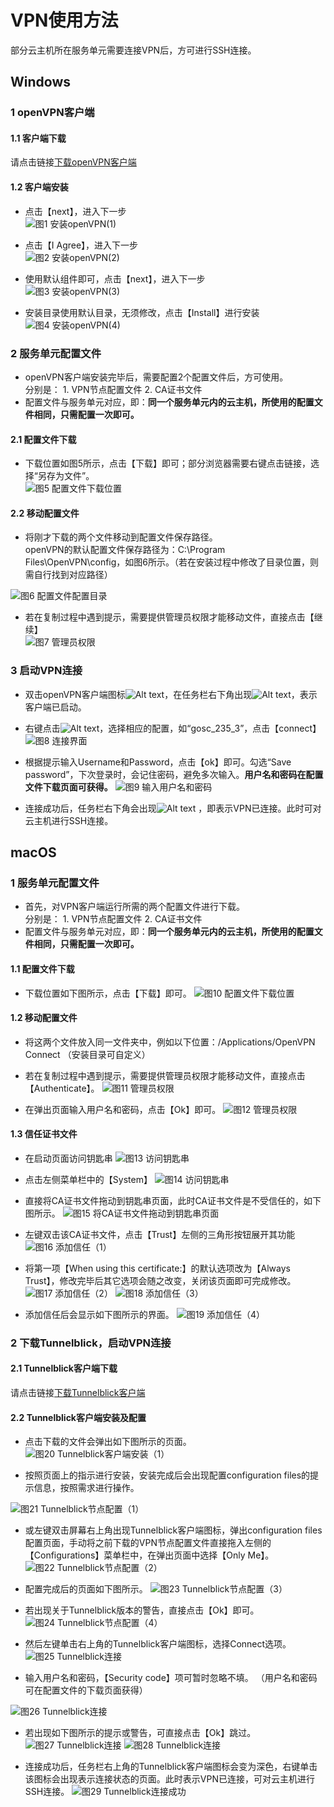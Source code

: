 # VPN使用方法  
部分云主机所在服务单元需要连接VPN后，方可进行SSH连接。  

## Windows  
### 1 openVPN客户端   
#### 1.1 客户端下载
请点击链接[下载openVPN客户端](https://obs.cstcloud.cn/share/obs/cstcloud/OpenVPN-2.5.4-I604-amd64.msi)

#### 1.2 客户端安装  
* 点击【next】，进入下一步  
![图1 安装openVPN(1)](./img/1-openVPN-1.jpg )

* 点击【I Agree】，进入下一步  
![图2 安装openVPN(2)](./img/1-openVPN-2.png)

* 使用默认组件即可，点击【next】，进入下一步  
![图3 安装openVPN(3)](./img/1-openVPN-3.jpg)

* 安装目录使用默认目录，无须修改，点击【Install】进行安装  
![图4 安装openVPN(4)](./img/1-openVPN-4.jpg)

### 2 服务单元配置文件

* openVPN客户端安装完毕后，需要配置2个配置文件后，方可使用。  
分别是：  1. VPN节点配置文件  2. CA证书文件  
* 配置文件与服务单元对应，即：**同一个服务单元内的云主机，所使用的配置文件相同，只需配置一次即可。**  

####  2.1 配置文件下载   
* 下载位置如图5所示，点击【下载】即可；部分浏览器需要右键点击链接，选择“另存为文件”。  
![图5 配置文件下载位置](./img/2-configfiles.jpg)

#### 2.2 移动配置文件
* 将刚才下载的两个文件移动到配置文件保存路径。   
  openVPN的默认配置文件保存路径为：C:\Program Files\OpenVPN\config，如图6所示。（若在安装过程中修改了目录位置，则需自行找到对应路径）  
  

![图6 配置文件配置目录](./img/3-configfiles.jpg)

* 若在复制过程中遇到提示，需要提供管理员权限才能移动文件，直接点击【继续】  
![图7 管理员权限](./img/3-admin.jpg)  

### 3 启动VPN连接  

* 双击openVPN客户端图标![Alt text](./img/4-openVPN-icon.jpg)，在任务栏右下角出现![Alt text](./img/4-bottom-right-icon.jpg)，表示客户端已启动。

* 右键点击![Alt text](./img/4-bottom-right-icon.jpg)，选择相应的配置，如“gosc_235_3”，点击【connect】
![图8 连接界面](./img/4-connect.jpg)

* 根据提示输入Username和Password，点击【ok】即可。勾选“Save password”，下次登录时，会记住密码，避免多次输入。**用户名和密码在配置文件下载页面可获得。**
![图9 输入用户名和密码](./img/4-user-password.jpg)

* 连接成功后，任务栏右下角会出现![Alt text](./img/4-conn-success.png) ，即表示VPN已连接。此时可对云主机进行SSH连接。


## macOS
### 1 服务单元配置文件

* 首先，对VPN客户端运行所需的两个配置文件进行下载。  
分别是：  1. VPN节点配置文件  2. CA证书文件  
* 配置文件与服务单元对应，即：**同一个服务单元内的云主机，所使用的配置文件相同，只需配置一次即可。**  

####  1.1 配置文件下载   
* 下载位置如下图所示，点击【下载】即可。 
![图10 配置文件下载位置](./img/2-configfiles.jpg)

#### 1.2 移动配置文件
* 将这两个文件放入同一文件夹中，例如以下位置：/Applications/OpenVPN Connect
（安装目录可自定义）

* 若在复制过程中遇到提示，需要提供管理员权限才能移动文件，直接点击【Authenticate】。
![图11 管理员权限](./img/6-2.jpg)

* 在弹出页面输入用户名和密码，点击【Ok】即可。
![图12 管理员权限](./img/6-3.jpg)

#### 1.3 信任证书文件
* 在启动页面访问钥匙串
![图13 访问钥匙串](./img/6-4.jpg)

* 点击左侧菜单栏中的【System】
![图14 访问钥匙串](./img/6-5.jpg)

* 直接将CA证书文件拖动到钥匙串页面，此时CA证书文件是不受信任的，如下图所示。
![图15 将CA证书文件拖动到钥匙串页面](./img/6-6.jpg)

* 左键双击该CA证书文件，点击【Trust】左侧的三角形按钮展开其功能
![图16 添加信任（1）](./img/6-7.jpg)

* 将第一项【When using this certificate:】的默认选项改为【Always Trust】，修改完毕后其它选项会随之改变，关闭该页面即可完成修改。
![图17 添加信任（2）](./img/6-8.jpg)
![图18 添加信任（3）](./img/6-9.jpg)

* 添加信任后会显示如下图所示的界面。
![图19 添加信任（4）](./img/6-10.jpg)


### 2 下载Tunnelblick，启动VPN连接 
#### 2.1 Tunnelblick客户端下载
请点击链接[下载Tunnelblick客户端](https://tunnelblick.net/release/Latest_Tunnelblick_Stable.dmg)

#### 2.2 Tunnelblick客户端安装及配置

* 点击下载的文件会弹出如下图所示的页面。
![图20 Tunnelblick客户端安装（1）](./img/7-1.jpg)

* 按照页面上的指示进行安装，安装完成后会出现配置configuration files的提示信息，按照需求进行操作。

![图21 Tunnelblick节点配置（1）](./img/7-2.jpg)

* 或左键双击屏幕右上角出现Tunnelblick客户端图标，弹出configuration files配置页面，手动将之前下载的VPN节点配置文件直接拖入左侧的【Configurations】菜单栏中，在弹出页面中选择【Only Me】。
![图22 Tunnelblick节点配置（2）](./img/7-3.jpg)

* 配置完成后的页面如下图所示。
![图23 Tunnelblick节点配置（3）](./img/7-4.jpg)

* 若出现关于Tunnelblick版本的警告，直接点击【Ok】即可。
![图24 Tunnelblick节点配置（4）](./img/7-5.jpg)

* 然后左键单击右上角的Tunnelblick客户端图标，选择Connect选项。
![图25 Tunnelblick连接](./img/7-6.jpg)

* 输入用户名和密码，【Security code】项可暂时忽略不填。
（用户名和密码可在配置文件的下载页面获得）

![图26 Tunnelblick连接](./img/7-7.jpg)

* 若出现如下图所示的提示或警告，可直接点击【Ok】跳过。
![图27 Tunnelblick连接](./img/7-8.jpg)
![图28 Tunnelblick连接](./img/7-9.jpg)

* 连接成功后，任务栏右上角的Tunnelblick客户端图标会变为深色，右键单击该图标会出现表示连接状态的页面。此时表示VPN已连接，可对云主机进行SSH连接。
![图29 Tunnelblick连接成功](./img/7-10.jpg)



